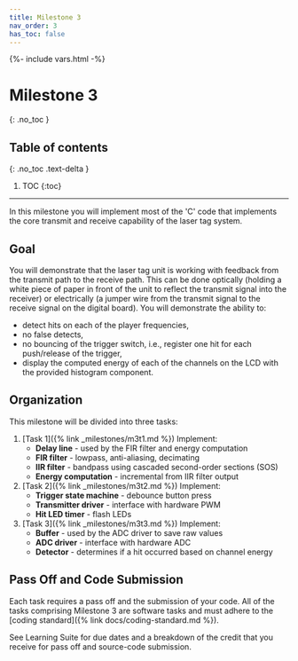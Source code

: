 ```yaml
---
title: Milestone 3
nav_order: 3
has_toc: false
---
```

{%- include vars.html -%}

# Milestone 3
{: .no_toc }

## Table of contents
{: .no_toc .text-delta }

1. TOC
{:toc}

-----

In this milestone you will implement most of the 'C' code that
implements the core transmit and receive capability of the laser tag
system.

## Goal

You will demonstrate that the laser tag unit is working with feedback from
the transmit path to the receive path. This can be done optically (holding
a white piece of paper in front of the unit to reflect the transmit
signal into the receiver) or electrically (a jumper wire from the
transmit signal to the receive signal on the digital board).
You will demonstrate the ability to:

  - detect hits on each of the player frequencies,
  - no false detects,
  - no bouncing of the trigger switch, i.e., register one hit for each
    push/release of the trigger,
  - display the computed energy of each of the channels on the LCD with
    the provided histogram component.

## Organization

This milestone will be divided into three tasks:

1.  [Task 1]({% link _milestones/m3t1.md %}) Implement:
      - **Delay line** - used by the FIR filter and energy computation
      - **FIR filter** - lowpass, anti-aliasing, decimating
      - **IIR filter** - bandpass using cascaded second-order sections (SOS)
      - **Energy computation** - incremental from IIR filter output
2.  [Task 2]({% link _milestones/m3t2.md %}) Implement:
      - **Trigger state machine** - debounce button press
      - **Transmitter driver** - interface with hardware PWM
      - **Hit LED timer** - flash LEDs
3.  [Task 3]({% link _milestones/m3t3.md %}) Implement:
      - **Buffer** - used by the ADC driver to save raw values
      - **ADC driver** - interface with hardware ADC
      - **Detector** - determines if a hit occurred based on channel energy

## Pass Off and Code Submission

Each task requires a pass off and the submission of your code.
All of the tasks comprising Milestone 3 are software tasks and must
adhere to the [coding standard]({% link docs/coding-standard.md %}).

See Learning Suite for due dates and a breakdown of the credit that you
receive for pass off and source-code submission.
